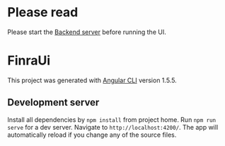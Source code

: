 # Please read 
Please start the [Backend server](https://github.com/vsharma2266/finra-backend) before running the UI.

# FinraUi

This project was generated with [Angular CLI](https://github.com/angular/angular-cli) version 1.5.5.

## Development server

Install all dependencies by `npm install` from project home.
Run `npm run serve` for a dev server. Navigate to `http://localhost:4200/`. The app will automatically reload if you change any of the source files.


